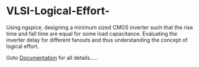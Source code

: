 # VLSI-Logical-Effort-
Using ngspice, designing a minimum sized CMOS inverter such that the rise time and fall time are equal for some load capacitance.
Evaluating the inverter delay for different fanouts and thus understanding the concept of logical effort.

Goto [Documentation](https://github.com/sourabh-suri/VLSI-Logical-Effort-/blob/master/Documentation.pdf) for all details.....

